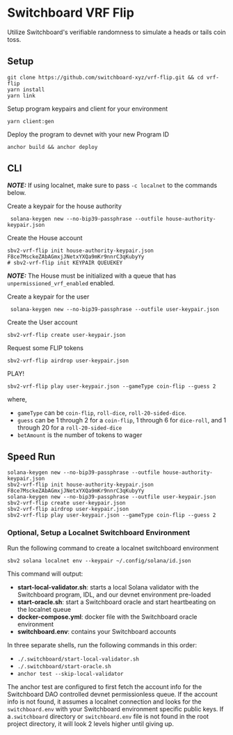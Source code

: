 # Switchboard VRF Flip

Utilize Switchboard's verifiable randomness to simulate a heads or tails coin
toss.

## Setup

```
git clone https://github.com/switchboard-xyz/vrf-flip.git && cd vrf-flip
yarn install
yarn link
```

Setup program keypairs and client for your environment

```
yarn client:gen
```

Deploy the program to devnet with your new Program ID

```
anchor build && anchor deploy
```

## CLI

**_NOTE:_** If using localnet, make sure to pass `-c localnet` to the commands
below.

Create a keypair for the house authority

```
 solana-keygen new --no-bip39-passphrase --outfile house-authority-keypair.json
```

Create the House account

```
sbv2-vrf-flip init house-authority-keypair.json F8ce7MsckeZAbAGmxjJNetxYXQa9mKr9nnrC3qKubyYy
# sbv2-vrf-flip init KEYPAIR QUEUEKEY
```

**_NOTE:_** The House must be initialized with a queue that has
`unpermissioned_vrf_enabled` enabled.

Create a keypair for the user

```
 solana-keygen new --no-bip39-passphrase --outfile user-keypair.json
```

Create the User account

```
sbv2-vrf-flip create user-keypair.json
```

Request some FLIP tokens

```
sbv2-vrf-flip airdrop user-keypair.json
```

PLAY!

```
sbv2-vrf-flip play user-keypair.json --gameType coin-flip --guess 2
```

where,

- `gameType` can be `coin-flip`, `roll-dice`, `roll-20-sided-dice`.
- `guess` can be 1 through 2 for a `coin-flip`, 1 through 6 for `dice-roll`, and
  1 through 20 for a `roll-20-sided-dice`
- `betAmount` is the number of tokens to wager

## Speed Run

```
solana-keygen new --no-bip39-passphrase --outfile house-authority-keypair.json
sbv2-vrf-flip init house-authority-keypair.json F8ce7MsckeZAbAGmxjJNetxYXQa9mKr9nnrC3qKubyYy
solana-keygen new --no-bip39-passphrase --outfile user-keypair.json
sbv2-vrf-flip create user-keypair.json
sbv2-vrf-flip airdrop user-keypair.json
sbv2-vrf-flip play user-keypair.json --gameType coin-flip --guess 2
```

### Optional, Setup a Localnet Switchboard Environment

Run the following command to create a localnet switchboard environment

```
sbv2 solana localnet env --keypair ~/.config/solana/id.json
```

This command will output:

- **start-local-validator.sh**: starts a local Solana validator with the
  Switchboard program, IDL, and our devnet environment pre-loaded
- **start-oracle.sh**: start a Switchboard oracle and start heartbeating on the
  localnet queue
- **docker-compose.yml**: docker file with the Switchboard oracle environment
- **switchboard.env**: contains your Switchboard accounts

In three separate shells, run the following commands in this order:

- `./.switchboard/start-local-validator.sh`
- `./.switchboard/start-oracle.sh`
- `anchor test --skip-local-validator`

The anchor test are configured to first fetch the account info for the
Switchboard DAO controlled devnet permissionless queue. If the account info is
not found, it assumes a localnet connection and looks for the `switchboard.env`
with your Switchboard environment specific public keys. If a`.switchboard`
directory or `switchboard.env` file is not found in the root project directory,
it will look 2 levels higher until giving up.

